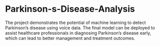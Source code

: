 # Parkinson-s-Disease-Analysis
 The project demonstrates the potential of machine learning to detect Parkinson’s disease  using voice data. The final model can be deployed to assist healthcare professionals in  diagnosing Parkinson’s disease early, which can lead to better management and treatment  outcomes.
